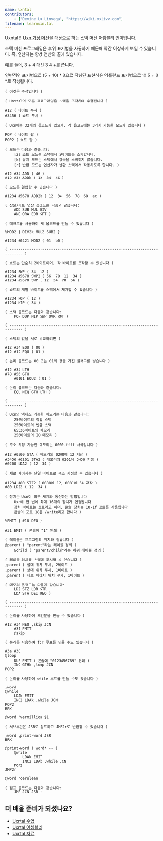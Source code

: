 ```yaml
---
name: Uxntal
contributors:
    - ["Devine Lu Linvega", "https://wiki.xxiivv.com"]
filename: learnuxn.tal
---
```


Uxntal은 [Uxn 가상 머신](https://wiki.xxiivv.com/site/uxn.html)을 대상으로 하는 스택 머신 어셈블리 언어입니다.

스택 머신 프로그래밍은 후위 표기법을 사용하기 때문에 약간 이상하게 보일 수 있습니다. 즉, 연산자는 항상 연산의 끝에 있습니다.

예를 들어, 3 + 4 대신 3 4 +를 씁니다.

일반적인 표기법으로 (5 + 10) * 3으로 작성된 표현식은 역폴란드 표기법으로 10 5 + 3 *로 작성됩니다.

```forth
( 이것은 주석입니다 )

( Unxtal의 모든 프로그래밍은 스택을 조작하여 수행됩니다 )

#12 ( 바이트 푸시 )
#3456 ( 쇼트 푸시 )

( Uxn에는 32개의 옵코드가 있으며, 각 옵코드에는 3가지 가능한 모드가 있습니다 )

POP ( 바이트 팝 )
POP2 ( 쇼트 팝 )

( 모드는 다음과 같습니다:
	[2] 쇼트 모드는 스택에서 2바이트를 소비합니다.
	[k] 유지 모드는 스택에서 항목을 소비하지 않습니다.
	[r] 반환 모드는 연산자가 반환 스택에서 작동하도록 합니다. )

#12 #34 ADD ( 46 )
#12 #34 ADDk ( 12  34  46 )

( 모드를 결합할 수 있습니다 )

#1234 #5678 ADD2k ( 12  34  56  78  68  ac )

( 산술/비트 연산 옵코드는 다음과 같습니다:
	ADD SUB MUL DIV
	AND ORA EOR SFT )

( 매크로를 사용하여 새 옵코드를 만들 수 있습니다 )

%MOD2 { DIV2k MUL2 SUB2 }

#1234 #0421 MOD2 ( 01  b0 )

( ---------------------------------------------------------------------------- )

( 쇼트는 단순히 2바이트이며, 각 바이트를 조작할 수 있습니다 )

#1234 SWP ( 34  12 )
#1234 #5678 SWP2 ( 56  78  12  34 )
#1234 #5678 SWP ( 12  34  78  56 )

( 쇼트의 개별 바이트를 스택에서 제거할 수 있습니다 )

#1234 POP ( 12 )
#1234 NIP ( 34 )

( 스택 옵코드는 다음과 같습니다:
	POP DUP NIP SWP OVR ROT )

( ---------------------------------------------------------------------------- )

( 스택의 값을 서로 비교하려면 )

#12 #34 EQU ( 00 )
#12 #12 EQU ( 01 )

( 논리 옵코드는 00 또는 01의 값을 가진 플래그를 넣습니다 )

#12 #34 LTH
#78 #56 GTH
	#0101 EQU2 ( 01 )

( 논리 옵코드는 다음과 같습니다:
	EQU NEQ GTH LTH )

( ---------------------------------------------------------------------------- )

( Uxn의 액세스 가능한 메모리는 다음과 같습니다:
	256바이트의 작업 스택
	256바이트의 반환 스택
	65536바이트의 메모리
	256바이트의 IO 메모리 )

( 주소 지정 가능한 메모리는 0000-ffff 사이입니다 )

#12 #0200 STA ( 메모리의 0200에 12 저장 )
#3456 #0201 STA2 ( 메모리의 0201에 3456 저장 )
#0200 LDA2 ( 12  34 )

( 제로 페이지는 단일 바이트로 주소 지정할 수 있습니다 )

#1234 #80 STZ2 ( 0080에 12, 0081에 34 저장 )
#80 LDZ2 ( 12  34 )

( 장치는 Uxn이 외부 세계와 통신하는 방법입니다
	Uxn에 한 번에 최대 16개의 장치가 연결됩니다
	장치 바이트는 포트라고 하며, 콘솔 장치는 10-1f 포트를 사용합니다
	콘솔의 포트 18은 /write라고 합니다 )

%EMIT { #18 DEO }

#31 EMIT ( 콘솔에 "1" 인쇄 )

( 레이블은 프로그램의 위치와 같습니다 )
@parent ( "parent"라는 레이블 정의 )
	&child ( "parent/child"라는 하위 레이블 정의 )

( 레이블 위치를 스택에 푸시할 수 있습니다 )
;parent ( 절대 위치 푸시, 2바이트 )
,parent ( 상대 위치 푸시, 1바이트 )
.parent ( 제로 페이지 위치 푸시, 1바이트 )

( 메모리 옵코드는 다음과 같습니다:
	LDZ STZ LDR STR
	LDA STA DEI DEO )

( ---------------------------------------------------------------------------- )

( 논리를 사용하여 조건문을 만들 수 있습니다 )

#12 #34 NEQ ,skip JCN
	#31 EMIT
	@skip

( 논리를 사용하여 for 루프를 만들 수도 있습니다 )

#3a #30
@loop
	DUP EMIT ( 콘솔에 "0123456789" 인쇄 )
	INC GTHk ,loop JCN
POP2

( 논리를 사용하여 while 루프를 만들 수도 있습니다 )

;word
@while
	LDAk EMIT
	INC2 LDAk ,while JCN
POP2
BRK

@word "vermillion $1

( 서브루틴은 JSR로 점프하고 JMP2r로 반환할 수 있습니다 )

;word ,print-word JSR
BRK

@print-word ( word* -- )
	@while
		LDAk EMIT
		INC2 LDAk ,while JCN
	POP2
JMP2r

@word "cerulean

( 점프 옵코드는 다음과 같습니다:
	JMP JCN JSR )
```

## 더 배울 준비가 되셨나요?

* [Uxntal 수업](https://compudanzas.net/uxn_tutorial.html)
* [Uxntal 어셈블리](https://wiki.xxiivv.com/site/uxntal.html)
* [Uxntal 자료](https://github.com/hundredrabbits/awesome-uxn)
